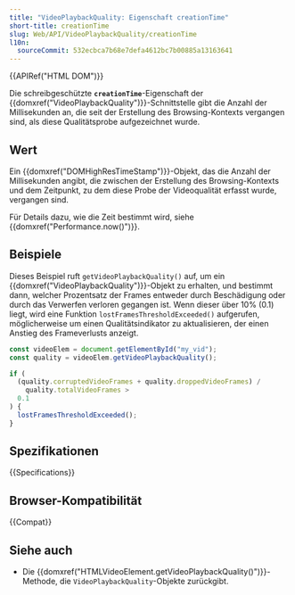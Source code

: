 ```yaml
---
title: "VideoPlaybackQuality: Eigenschaft creationTime"
short-title: creationTime
slug: Web/API/VideoPlaybackQuality/creationTime
l10n:
  sourceCommit: 532ecbca7b68e7defa4612bc7b00885a13163641
---
```


{{APIRef("HTML DOM")}}

Die schreibgeschützte **`creationTime`**-Eigenschaft der
{{domxref("VideoPlaybackQuality")}}-Schnittstelle gibt die Anzahl der Millisekunden an, die seit der Erstellung des Browsing-Kontexts vergangen sind, als diese Qualitätsprobe aufgezeichnet wurde.

## Wert

Ein {{domxref("DOMHighResTimeStamp")}}-Objekt, das die Anzahl der Millisekunden angibt, die zwischen der Erstellung des Browsing-Kontexts und dem Zeitpunkt, zu dem diese Probe der Videoqualität erfasst wurde, vergangen sind.

Für Details dazu, wie die Zeit bestimmt wird, siehe {{domxref("Performance.now()")}}.

## Beispiele

Dieses Beispiel ruft `getVideoPlaybackQuality()` auf, um ein
{{domxref("VideoPlaybackQuality")}}-Objekt zu erhalten, und bestimmt dann, welcher Prozentsatz der Frames entweder durch Beschädigung oder durch das Verwerfen verloren gegangen ist. Wenn dieser über 10% (0.1) liegt, wird eine Funktion `lostFramesThresholdExceeded()` aufgerufen, möglicherweise um einen Qualitätsindikator zu aktualisieren, der einen Anstieg des Frameverlusts anzeigt.

```js
const videoElem = document.getElementById("my_vid");
const quality = videoElem.getVideoPlaybackQuality();

if (
  (quality.corruptedVideoFrames + quality.droppedVideoFrames) /
    quality.totalVideoFrames >
  0.1
) {
  lostFramesThresholdExceeded();
}
```

## Spezifikationen

{{Specifications}}

## Browser-Kompatibilität

{{Compat}}

## Siehe auch

- Die {{domxref("HTMLVideoElement.getVideoPlaybackQuality()")}}-Methode, die
  `VideoPlaybackQuality`-Objekte zurückgibt.
